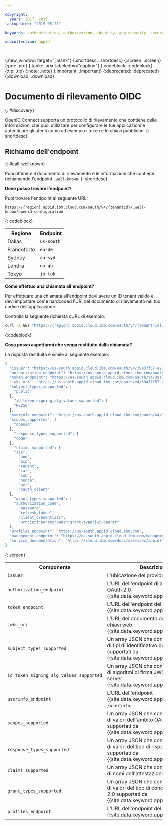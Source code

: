 ```yaml
---

copyright:
  years: 2017, 2019
lastupdated: "2019-05-21"

keywords: authentication, authorization, identity, app security, secure, discovery endpoint, oidc, public keys, tokens, well known endpoint

subcollection: appid

---
```


{:new_window: target="_blank"}
{:shortdesc: .shortdesc}
{:screen: .screen}
{:pre: .pre}
{:table: .aria-labeledby="caption"}
{:codeblock: .codeblock}
{:tip: .tip}
{:note: .note}
{:important: .important}
{:deprecated: .deprecated}
{:download: .download}


# Documento di rilevamento OIDC 
{: #discovery}

OpenID Connect supporta un protocollo di rilevamento che contiene delle informazioni che puoi utilizzare per configurare le tue applicazioni e autenticare gli utenti come ad esempio i token e le chiavi pubbliche.
{: shortdesc}


## Richiamo dell'endpoint
{: #call-wellknown}

Puoi ottenere il documento di rilevamento e le informazioni che contiene richiamando l'endpoint `.well-known`.
{: shortdesc}


**Dove posso trovare l'endpoint?**

Puoi trovare l'endpoint al seguente URL:

```
https://{region}.appid.ibm.cloud.com/oauth/v4/{tenantId}/.well-known/openid-configuration
```
{: codeblock}

<table>
  <tr>
    <th>Regione</th>
    <th>Endpoint</th>
  </tr>
  <tr>
    <td>Dallas</td>
    <td><code>us-south</code></td>
  </tr>
  <tr>
    <td>Francoforte</td>
    <td><code>eu-de</code></td>
  </tr>
  <tr>
    <td>Sydney</td>
    <td><code>au-syd</code></td>
  </tr>
  <tr>
    <td>Londra</td>
    <td><code>eu-gb</code></td>
  </tr>
  <tr>
    <td>Tokyo</td>
    <td><code>jp-tok</code></td>
  </tr>
</table>



**Come effettuo una chiamata all'endpoint?**

Per effettuare una chiamata all'endpoint devi avere un ID tenant valido e devi impostare come hardcoded l'URI del documento di rilevamento nel tuo codice dell'applicazione.

Controlla la seguente richiesta cURL di esempio:

```bash
curl -X GET "https://{region}.appid.cloud.ibm.com/oauth/v4/{tenant-id}/.well-known/openid-configuration" -H "accept: application/json"
```
{:codeblock}

**Cosa posso aspettarmi che venga restituito dalla chiamata?**

La risposta restituita è simile al seguente esempio:

```bash
{
  "issuer": "https://us-south.appid.cloud.ibm.com/oauth/v4/39a37f57-a227-4bfe-a044-93b6e6060b61",
  "authorization_endpoint": "https://us-south.appid.cloud.ibm.com/oauth/v4/39a37f57-a227-4bfe-a044-93b6e6060b61/authorization",
  "token_endpoint": "https://us-south.appid.cloud.ibm.com/oauth/v4/39a37f57-a227-4bfe-a044-93b6e6060b61/token",
  "jwks_uri": "https://us-south.appid.cloud.ibm.com/oauth/v4/39a37f57-a227-4bfe-a044-93b6e6060b61/publickeys",
  "subject_types_supported": [
    "public"
  ],
    "id_token_signing_alg_values_supported": [
    "RS256"
  ],
  "userinfo_endpoint": "https://us-south.appid.cloud.ibm.com/oauth/v4/39a37f57-a227-4bfe-a044-93b6e6060b61/userinfo",
  "scopes_supported": [
    "openid"
  ],
    "response_types_supported": [
    "code"
  ],
    "claims_supported": [
    "iss",
      "aud",
      "exp",
      "tenant",
      "iat",
      "sub",
      "nonce",
      "amr",
      "oauth_client"
  ],
    "grant_types_supported": [
    "authorization_code",
      "password",
      "refresh_token",
      "client_credentials",
      "urn:ietf:params:oauth:grant-type:jwt-bearer"
  ],
  "profiles_endpoint": "https://us-south.appid.cloud.ibm.com",
  "management_endpoint": "https://us-south.appid.cloud.ibm.com/management/v4/39a37f57-a227-4bfe-a044-93b6e6060b61",
  "service_documentation": "https://cloud.ibm.com/docs/services/appid?topic=appid-getting-started#getting-started"
}
```
{: screen}

<table>
  <tr>
    <th> Componente </th>
    <th> Descrizione </th>
  </tr>
  <tr>
  <td><code>issuer</code></td>
  <td>L'ubicazione del provider OIDC.</td>
  </tr>
  <tr>
    <td><code>authorization_endpoint</code></td>
    <td>L'URL dell'endpoint di autorizzazione OAuth 2.0 {{site.data.keyword.appid_short_notm}}.</td>
  </tr>
  <tr>
    <td><code>token_endpoint</code></td>
    <td>L'URL dell'endpoint del token OAuth 2.0 {{site.data.keyword.appid_short_notm}}.</td>
  </tr>
  <tr>
    <td><code>jwks_uri</code></td>
    <td>L'URL del documento della serie di chiavi web {{site.data.keyword.appid_short_notm}}.</td>
  </tr>
  <tr>
    <td><code>subject_types_supported</code></td>
    <td>Un array JSON che contiene un elenco di tipi di identificativo dell'oggetto supportati da {{site.data.keyword.appid_short_notm}}.</td>
  </tr>
  <tr>
    <td><code>id_token_signing_alg_values_supported</code></td>
    <td>Un array JSON che contiene un elenco di algoritmi di firma JWS supportati dal server {{site.data.keyword.appid_short_notm}}.</td>
  </tr>
  <tr>
    <td><code>userinfo_endpoint</code></td>
    <td>L'URL dell'endpoint {{site.data.keyword.appid_short_notm}} <code>/userinfo</code>.</td>
  </tr>
  <tr>
    <td><code>scopes_supported</code></td>
    <td>Un array JSON che contiene un elenco di valori dell'ambito OAuth 2.0 supportati da {{site.data.keyword.appid_short_notm}}.</td>
  </tr>
  <tr>
    <td><code>response_types_supported</code></td>
    <td>Un array JSON che contiene un elenco di valori del tipo di risposta OAuth 2.0 supportati da {{site.data.keyword.appid_short_notm}}.</td>
  </tr>
  <tr>
    <td><code>claims_supported</code></td>
    <td>Un array JSON che contiene un elenco di nomi dell'attestazione.</td>
  </tr>
  <tr>
    <td><code>grant_types_supported</code></td>
    <td>Un array JSON che contiene un elenco di valori del tipo di concessione OAuth 2.0 supportati da {{site.data.keyword.appid_short_notm}}.</td>
  </tr>
  <tr>
    <td><code>profiles_endpoint</code></td>
    <td>L'URL dell'endpoint del profilo utente {{site.data.keyword.appid_short_notm}}.</td>
  </tr>
</table>


